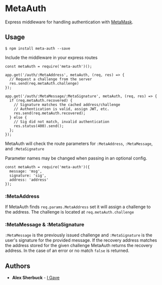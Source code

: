 # MetaAuth
Express middleware for handling authentication with [MetaMask](https://metamask.io).

## Usage
```
$ npm install meta-auth --save
```
Include the middleware in your express routes
```
const metaAuth = require('meta-auth')();

app.get('/auth/:MetaAddress', metaAuth, (req, res) => {
  // Request a challenge from the server
  res.send(req.metaAuth.challenge)
});

app.get('/auth/:MetaMessage/:MetaSignature', metaAuth, (req, res) => {
  if (req.metaAuth.recovered) {
    // Signature matches the cached address/challenge
    // Authentication is valid, assign JWT, etc.
    res.send(req.metaAuth.recovered);
  } else {
    // Sig did not match, invalid authentication
    res.status(400).send();
  };
});
```
MetaAuth will check the route parameters for `:MetaAddress`, `:MetaMessage`, and `:MetaSignature`

Parameter names may be changed when passing in an optional config.
```
const metaAuth = require('meta-auth')({
  message: 'msg',
  signature: 'sig',
  address: 'address'
});
```

### :MetaAddress
If MetaAuth finds `req.params.MetaAddress` set it will assign a challenge to the address. The challenge is located at `req.metaAuth.challenge`

### :MetaMessage & :MetaSignature
`:MetaMessage` is the previously issued challenge and `:MetaSignature` is the user's signature for the provided message. If the recovery address matches the address stored for the given challenge MetaAuth returns the recovery address. In the case of an error or no match `false` is returned.

## Authors

* **Alex Sherbuck** - [I Gave](https://igave.io)


